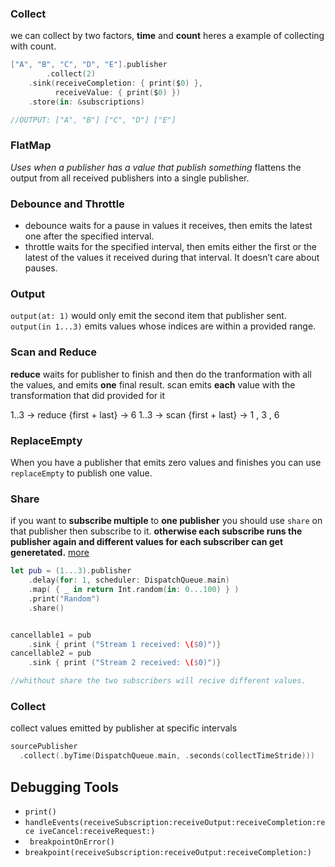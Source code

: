### Collect

we can collect by two factors, **time** and **count** heres a example of collecting with count.

```swift
["A", "B", "C", "D", "E"].publisher
 		.collect(2)
    .sink(receiveCompletion: { print($0) },
          receiveValue: { print($0) })
    .store(in: &subscriptions)

//OUTPUT: ["A", "B"] ["C", "D"] ["E"]
```

### FlatMap

*Uses when a publisher has a value that publish something* 
flattens the output from all received publishers into a single publisher.

### Debounce and Throttle

* debounce waits for a pause in values it receives, then emits the latest one after the specified interval.
* throttle waits for the specified interval, then emits either the first or the latest of the values it received during that interval. It doesn’t care about pauses.

### Output 

`output(at: 1)` would only emit the second item that publisher sent.
`output(in 1...3)` emits values whose indices are within a provided range.

### Scan and Reduce

**reduce** waits for publisher to finish and then do the tranformation with all the values, and emits **one** final result.
scan emits **each** value with the transformation that did provided for it

1..3 -> reduce {first + last} -> 6 
1..3 -> scan {first + last} -> 1 , 3 , 6

### ReplaceEmpty
When you have a publisher that emits zero values and finishes you can use `replaceEmpty` to publish one value.

### Share

if you want to **subscribe multiple** to **one publisher** you should use `share` on that publisher then subscribe to it. **otherwise each subscribe runs the publisher again and different values for each subscriber can get generetated.** [more](https://developer.apple.com/documentation/combine/publishers/merge/share())

```swift
let pub = (1...3).publisher
    .delay(for: 1, scheduler: DispatchQueue.main)
    .map( { _ in return Int.random(in: 0...100) } )
    .print("Random")
    .share()


cancellable1 = pub
    .sink { print ("Stream 1 received: \($0)")}
cancellable2 = pub
    .sink { print ("Stream 2 received: \($0)")}

//whithout share the two subscribers will recive different values.
```

### Collect
collect values emitted by publisher at specific intervals
``` Swift
sourcePublisher
  .collect(.byTime(DispatchQueue.main, .seconds(collectTimeStride)))
```

## Debugging Tools

* `print()`
* `handleEvents(receiveSubscription:receiveOutput:receiveCompletion:rece iveCancel:receiveRequest:)`
* ` breakpointOnError()`
* `breakpoint(receiveSubscription:receiveOutput:receiveCompletion:)`

